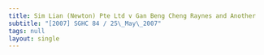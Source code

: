 ```yaml
---
title: Sim Lian (Newton) Pte Ltd v Gan Beng Cheng Raynes and Another
subtitle: "[2007] SGHC 84 / 25\_May\_2007"
tags: null
layout: single
---
```


